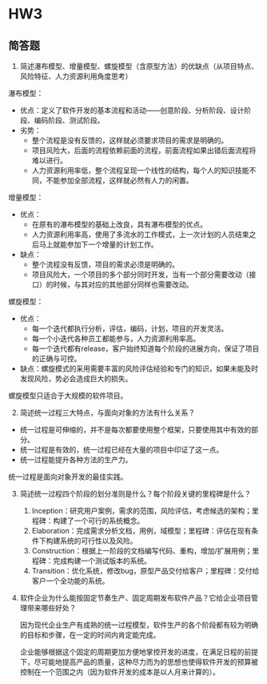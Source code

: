 # HW3

## 简答题

1. 简述瀑布模型、增量模型、螺旋模型（含原型方法）的优缺点（从项目特点、风险特征、人力资源利用角度思考）

瀑布模型：

- 优点：定义了软件开发的基本流程和活动——创意阶段、分析阶段、设计阶段、编码阶段、测试阶段。
- 劣势：
  - 整个流程是没有反馈的，这样就必须要求项目的需求是明确的。
  - 项目风险大，后面的流程依赖前面的流程，前面流程如果出错后面流程将难以进行。
  - 人力资源利用率低，整个流程呈现一个线性的结构，每个人的知识技能不同，不能参加全部流程，这样就必然有人力的闲置。

增量模型：

- 优点：
  - 在原有的瀑布模型的基础上改良，具有瀑布模型的优点。
  - 人力资源利用率高，使用了多流水的工作模式，上一次计划的人员结束之后马上就能参加下一个增量的计划工作。
- 缺点：
  - 整个流程没有反馈，项目的需求必须是明确的。
  - 项目风险大，一个项目的多个部分同时开发，当有一个部分需要改动（接口）的时候，与其对应的其他部分同样也需要改动。

螺旋模型：

- 优点：
  - 每一个迭代都执行分析，评估，编码，计划，项目的开发灵活。
  - 每一个小迭代各种员工都能参与，人力资源利用率高。
  - 每一个迭代都有release，客户始终知道每个阶段的进展方向，保证了项目的正确与可控。
- 缺点：螺旋模式的采用需要丰富的风险评估经验和专门的知识，如果未能及时发现风险，势必会造成巨大的损失。

螺旋模型只适合于大规模的软件项目。

2. 简述统一过程三大特点，与面向对象的方法有什么关系？

- 统一过程是可伸缩的，并不是每次都要使用整个框架，只要使用其中有效的部分。
- 统一过程是有效的，统一过程已经在大量的项目中印证了这一点。
- 统一过程能提升各种方法的生产力。

统一过程是面向对象开发的最佳实践。

3. 简述统一过程四个阶段的划分准则是什么？每个阶段关键的里程碑是什么？

   1. Inception：研究用户案例，需求的范围，风险评估，考虑候选的架构；里程碑：构建了一个可行的系统概念。
   2. Elaboration：完成需求分析文档，用例，域模型；里程碑：评估在现有条件下构建系统的可行性以及风险。
   3. Construction：根据上一阶段的文档编写代码、重构，增加/扩展用例；里程碑：完成构建一个测试版本的系统。
   4. Transition：优化系统，修改bug，原型产品交付给客户；里程碑：交付给客户一个全功能的系统。

4. 软件企业为什么能按固定节奏生产、固定周期发布软件产品？它给企业项目管理带来哪些好处？

   因为现代企业生产有成熟的统一过程模型，软件生产的各个阶段都有较为明确的目标和步骤，在一定的时间内肯定能完成。

   企业能够根据这个固定的周期更加方便地掌控开发的进度，在满足日程的前提下，尽可能地提高产品的质量，这种尽力而为的思想也使得软件开发的预算被控制在一个范围之内（因为软件开发的成本是以人月来计算的）。





